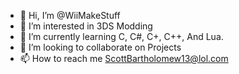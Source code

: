 - 👋 Hi, I’m @WiiMakeStuff
- 👀 I’m interested in 3DS Modding
- 🌱 I’m currently learning C, C#, C+, C++, And Lua.
- 💞️ I’m looking to collaborate on Projects
- 📫 How to reach me ScottBartholomew13@lol.com

<!---
WiiMakeStuff/WiiMakeStuff is a ✨ special ✨ repository because its `README.md` (this file) appears on your GitHub profile.
You can click the Preview link to take a look at your changes.
--->
